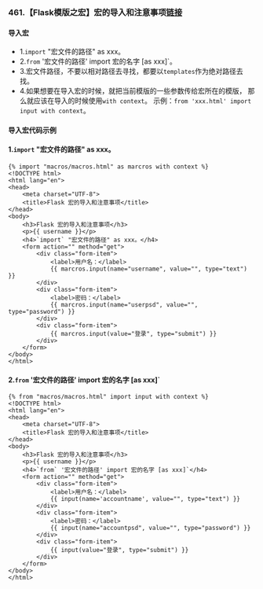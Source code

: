 ### 461.【Flask模版之宏】宏的导入和注意事项[链接]()

#### 导入宏
* 1.`import` "宏文件的路径" as xxx。
* 2.`from` '宏文件的路径' import 宏的名字 [as xxx]`。
* 3.宏文件路径，不要以相对路径去寻找，都要以`templates`作为绝对路径去找。
* 4.如果想要在导入宏的时候，就把当前模版的一些参数传给宏所在的模版，
那么就应该在导入的时候使用`with context`。
示例：`from 'xxx.html' import input with context`。

#### 导入宏代码示例

#### 1.`import` "宏文件的路径" as xxx。
```jinja2
{% import "macros/macros.html" as marcros with context %}
<!DOCTYPE html>
<html lang="en">
<head>
    <meta charset="UTF-8">
    <title>Flask 宏的导入和注意事项</title>
</head>
<body>
    <h3>Flask 宏的导入和注意事项</h3>
    <p>{{ username }}</p>
    <h4>`import` "宏文件的路径" as xxx。</h4>
    <form action="" method="get">
        <div class="form-item">
            <label>用户名：</label>
            {{ marcros.input(name="username", value="", type="text") }}
        </div>
        <div class="form-item">
            <label>密码：</label>
            {{ marcros.input(name="userpsd", value="", type="password") }}
        </div>
        <div class="form-item">
            {{ marcros.input(value="登录", type="submit") }}
        </div>
    </form>
</body>
</html>
```

#### 2.`from` '宏文件的路径' import 宏的名字 [as xxx]`
```jinja2
{% from "macros/macros.html" import input with context %}
<!DOCTYPE html>
<html lang="en">
<head>
    <meta charset="UTF-8">
    <title>Flask 宏的导入和注意事项</title>
</head>
<body>
    <h3>Flask 宏的导入和注意事项</h3>
    <p>{{ username }}</p>
    <h4>`from` '宏文件的路径' import 宏的名字 [as xxx]`</h4>
    <form action="" method="get">
        <div class="form-item">
            <label>用户名：</label>
            {{ input(name='accountname', value="", type="text") }}
        </div>
        <div class="form-item">
            <label>密码：</label>
            {{ input(name="accountpsd", value="", type="password") }}
        </div>
        <div class="form-item">
            {{ input(value="登录", type="submit") }}
        </div>
    </form>
</body>
</html>
```